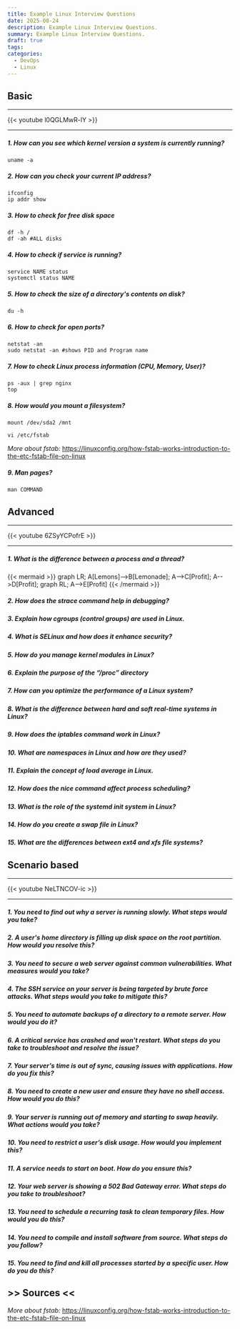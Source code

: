 ```yaml
---
title: Example Linux Interview Questions
date: 2025-08-24
description: Example Linux Interview Questions.
summary: Example Linux Interview Questions.
draft: true
tags:
categories:
  - DevOps
  - Linux
---
```

## Basic

---

{{< youtube l0QGLMwR-lY >}}

---
##### 1. How can you see which kernel version a system is currently running?

```
uname -a
```

##### 2. How can you check your current IP address?

```
ifconfig
ip addr show
```


##### 3. How to check for free disk space

```
df -h /
df -ah #ALL disks
```

##### 4. How to check if service is running?

```
service NAME status
systemctl status NAME
```

##### 5. How to check the size of a directory's contents on disk?

```
du -h
```

##### 6. How to check for open ports?

```
netstat -an
sudo netstat -an #shows PID and Program name
```

##### 7. How to check Linux process information (CPU, Memory, User)?

```
ps -aux | grep nginx
top
```

##### 8. How would you mount a filesystem?

```
mount /dev/sda2 /mnt
```

```
vi /etc/fstab
```

_More about fstab:_ https://linuxconfig.org/how-fstab-works-introduction-to-the-etc-fstab-file-on-linux
##### 9. Man pages?

```
man COMMAND
```
## Advanced

---

{{< youtube 6ZSyYCPofrE >}}

---
##### 1. What is the difference between a process and a thread?

{{< mermaid >}}
graph LR;
A[Lemons]-->B[Lemonade];
A-->C[Profit];
A-->D[Profit];
graph RL;
A-->E[Profit]
{{< /mermaid >}}
##### 2. How does the strace command help in debugging?
##### 3. Explain how cgroups (control groups) are used in Linux.
##### 4. What is SELinux and how does it enhance security?
##### 5. How do you manage kernel modules in Linux?
##### 6. Explain the purpose of the “/proc” directory
##### 7. How can you optimize the performance of a Linux system?
##### 8. What is the difference between hard and soft real-time systems in Linux?
##### 9. How does the iptables command work in Linux?
##### 10. What are namespaces in Linux and how are they used?
##### 11. Explain the concept of load average in Linux.
##### 12. How does the nice command affect process scheduling?
##### 13. What is the role of the systemd init system in Linux?
##### 14. How do you create a swap file in Linux?
##### 15. What are the differences between ext4 and xfs file systems?

## Scenario based

---

{{< youtube NeLTNCOV-ic >}}

---

##### 1. You need to find out why a server is running slowly. What steps would you take? 
##### 2. A user's home directory is filling up disk space on the root partition. How would you resolve this?
##### 3. You need to secure a web server against common vulnerabilities. What measures would you take?
##### 4. The SSH service on your server is being targeted by brute force attacks. What steps would you take to mitigate this?
##### 5. You need to automate backups of a directory to a remote server. How would you do it?
##### 6. A critical service has crashed and won't restart. What steps do you take to troubleshoot and resolve the issue?
##### 7. Your server's time is out of sync, causing issues with applications. How do you fix this?
##### 8. You need to create a new user and ensure they have no shell access. How would you do this?
##### 9. Your server is running out of memory and starting to swap heavily. What actions would you take?
##### 10. You need to restrict a user’s disk usage. How would you implement this?
##### 11. A service needs to start on boot. How do you ensure this?
##### 12. Your web server is showing a 502 Bad Gateway error. What steps do you take to troubleshoot?
##### 13. You need to schedule a recurring task to clean temporary files. How would you do this?
##### 14. You need to compile and install software from source. What steps do you follow?
##### 15. You need to find and kill all processes started by a specific user. How do you do this?
## >> Sources <<

_More about fstab:_ https://linuxconfig.org/how-fstab-works-introduction-to-the-etc-fstab-file-on-linux